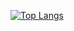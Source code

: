 [![Top Langs](https://github-readme-stats.vercel.app/api/top-langs/?username=qktmzl12@gmail.com)](https://github.com/anuraghazra/github-readme-stats)
